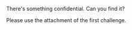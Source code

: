 There's something confidential. Can you find it?

Please use the attachment of the first challenge.
